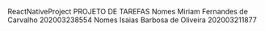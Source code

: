 ReactNativeProject
PROJETO DE TAREFAS
Nomes
Miriam Fernandes de Carvalho 202003238554
Nomes
Isaias Barbosa de Oliveira 202003211877
